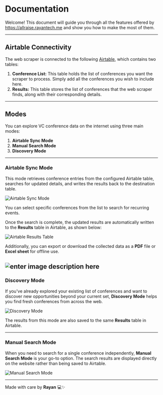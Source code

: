 ﻿# Documentation

Welcome! This document will guide you through all the features offered by <https://allraise.rayantech.me> and show you how to make the most of them.

------------------------------------------------------------------------

## Airtable Connectivity

The web scraper is connected to the following [Airtable](https://airtable.com/appdE7NI8QaJZ8KN4/), which contains two tables:

1.  **Conference List:** This table holds the list of conferences you want the scraper to process. Simply add all the conferences you wish to include here.
2.  **Results:** This table stores the list of conferences that the web scraper finds, along with their corresponding details.

------------------------------------------------------------------------

## Modes

You can explore VC conference data on the internet using three main modes:

1.  **Airtable Sync Mode**
2.  **Manual Search Mode**
3.  **Discovery Mode**

------------------------------------------------------------------------

### Airtable Sync Mode

This mode retrieves conference entries from the configured Airtable table, searches for updated details, and writes the results back to the destination table.

![Airtable Sync Mode](https://i.imgur.com/zP1AWI9.png)

You can select specific conferences from the list to search for
recurring events.

Once the search is complete, the updated results are automatically written to the **Results** table in Airtable, as shown below:

![Airtable Results Table](https://i.imgur.com/uIKZ8VO.png)

Additionally, you can export or download the collected data as a **PDF** file or **Excel sheet** for offline use.

![enter image description here](https://i.imgur.com/NiyU01J.png)
------------------------------------------------------------------------

### Discovery Mode

If you've already explored your existing list of conferences and want to discover new opportunities beyond your current set, **Discovery Mode** helps you find fresh conferences from across the web.

![Discovery Mode](https://i.imgur.com/rLh6Msh.png)

The results from this mode are also saved to the same **Results** table in Airtable.

------------------------------------------------------------------------

### Manual Search Mode

When you need to search for a single conference independently, **Manual Search Mode** is your go-to option. The search results are displayed directly on the website rather than being saved to Airtable.

![Manual Search Mode](https://i.imgur.com/N9ibvtA.png)

------------------------------------------------------------------------

Made with care by **Rayan** 💻✨

